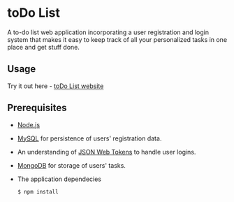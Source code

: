 # toDo List 
A to-do list web application incorporating a user registration and login system that makes it easy to keep track of all your personalized tasks in one place and get stuff done.

## Usage
Try it out here - [toDo List website](https://todo-list-website.herokuapp.com/)

## Prerequisites
* [Node.js](https://nodejs.org/en)<br>

* [MySQL](https://www.mysql.com/) for persistence of users' registration data.<br>

* An understanding of [JSON Web Tokens](https://jwt.io/) to handle user logins.<br>

* [MongoDB](https://www.mongodb.com/) for storage of users' tasks.<br>

* The application dependecies  
  ```
  $ npm install
  ```
